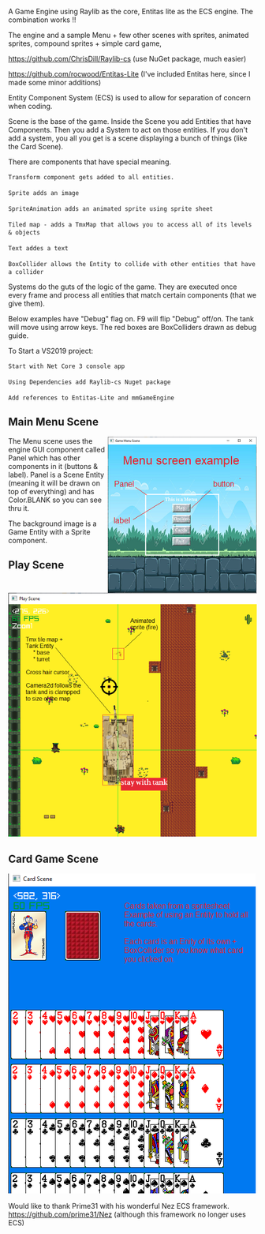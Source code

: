 A Game Engine using Raylib as the core, Entitas lite as the ECS engine.  The combination works !!

The engine and a sample Menu + few other scenes with sprites, animated sprites, compound sprites + simple card game, 

https://github.com/ChrisDill/Raylib-cs         (use NuGet package, much easier)

https://github.com/rocwood/Entitas-Lite        (I've included Entitas here, since I made some minor additions)

Entity Component System (ECS) is used to allow for separation of concern when coding. 

Scene is the base of the game.  Inside the Scene you add Entities that have Components.  Then you add a System to act on those entities.  If you don't add a system, you all you get is a scene displaying a bunch of things (like the Card Scene).  


There are components that have special meaning.  

    Transform component gets added to all entities.
    
    Sprite adds an image
    
    SpriteAnimation adds an animated sprite using sprite sheet
    
    Tiled map - adds a TmxMap that allows you to access all of its levels & objects
    
    Text addes a text 
    
    BoxCollider allows the Entity to collide with other entities that have a collider
    
Systems do the guts of the logic of the game.  They are executed once every frame and process all entities that match certain components (that we give them).

Below examples have "Debug" flag on.  F9 will flip "Debug" off/on.  The tank will move using arrow keys.  The red boxes are BoxColliders drawn as debug guide.

To Start a VS2019 project:

    Start with Net Core 3 console app
    
    Using Dependencies add Raylib-cs Nuget package
    
    Add references to Entitas-Lite and mmGameEngine

## Main Menu Scene

<img align="right" src="./MenuSrn.png" >

The Menu scene uses the engine GUI component called Panel which has other components in it (buttons & label).
Panel is a Scene Entity (meaning it will be drawn on top of everything) and has Color.BLANK so you can see thru it.

The background image is a Game Entity with a Sprite component.








## Play Scene

![game image](PlaySrn.png)









## Card Game Scene

![game image](CardSrn.png)

Would like to thank Prime31 with his wonderful Nez ECS framework.  https://github.com/prime31/Nez  (although this framework no longer uses ECS)


